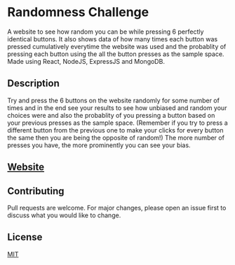 # Randomness Challenge

A website to see how random you can be while pressing 6 perfectly identical buttons. It also shows data of how many times each button was pressed cumulatively everytime the website was used and the probablity of pressing each button using the all the button presses as the sample space. Made using React, NodeJS, ExpressJS and MongoDB.

## Description

Try and press the 6 buttons on the website randomly for some number of times and in the end see your results to see how unbiased and random your choices were and also the probablity of you pressing a button based on your previous presses as the sample space. (Remember if you try to press a different button from the previous one to make your clicks for every button the same then you are being the opposite of random!) The more number of presses you have, the more prominently you can see your bias.

## [Website](https://randomnesschallenge.herokuapp.com/)

## Contributing

Pull requests are welcome. For major changes, please open an issue first to discuss what you would like to change.

## License

[MIT](https://choosealicense.com/licenses/mit/)
